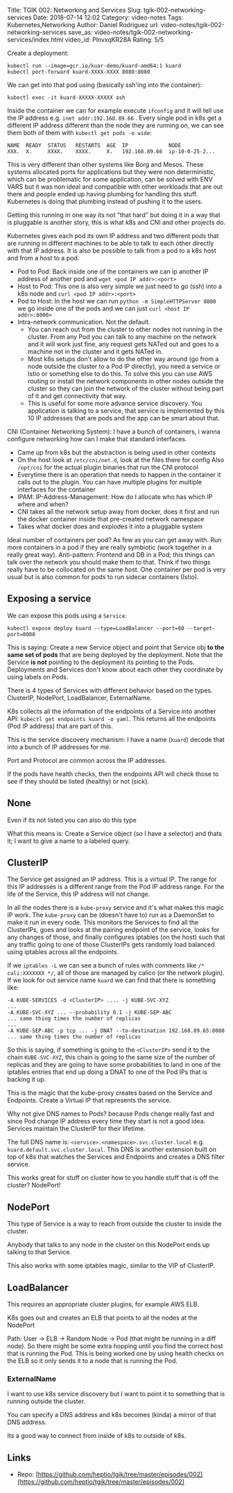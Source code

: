 Title: TGIK 002: Networking and Services
Slug: tgik-002-networking-services
Date: 2018-07-14 12:02
Category: video-notes
Tags: Kubernetes,Networking
Author: Daniel Rodriguez
url: video-notes/tgik-002-networking-services
save_as: video-notes/tgik-002-networking-services/index.html
video_id: PlnvxqKR28A
Rating: 5/5

Create a deployment:

	kubectl run --image=gcr.io/kuar-demo/kuard-amd64:1 kuard
	kubectl port-forward kuard-XXXX-XXXX 8080:8080

We can get into that pod using (basically ssh'ing into the container):

	kubectl exec -it kuard-XXXXX-XXXXX ash

Inside the container we can for example execute `ifconfig` and it will tell use the IP address e.g. `inet addr:192.168.89.66` . Every single pod in k8s get a different IP address different than the node they are running on, we can see them both of them with `kubectl get pods -o wide`:

	NAME  READY  STATUS   RESTARTS  AGE  IP             NODE
	XXX.  X.     XXXX.    XXXX.     X.   192.168.89.66  ip-10-0-25-2...

This is very different than other systems like Borg and Mesos. These systems allocated ports for applications but they were non deterministic, which can be problematic for some application, can be solved with ENV VARS but it was non ideal and compatible with other workloads that are out there and people ended up having plumbing for handling this stuff. Kubernetes is doing that plumbing instead of pushing it to the users.

Getting this running in one way its not "that hard" but doing it in a way that is pluggable is another story, this is what k8s and CNI and other projects do.

Kubernetes gives each pod its own IP address and two different pods that are running in different machines to be able to talk to each other directly with that IP address. It is also be possible to talk from a pod to a k8s host and from a host to a pod.

- Pod to Pod: Back inside one of the containers we can ip another IP address of another pod and `wget <pod IP addr>:<port>`
- Host to Pod: This one is also very simple we just need to go (ssh) into a k8s node and `curl <pod IP addr>:<port>`
- Pod to Host: In the host we can run `python -m SimpleHTTPServer 8000` we go inside one of the pods and we can just `curl <host IP addr>:8000>`
- Intra-network communication. Not the default.
	- You can reach out from the cluster to other nodes not running in the cluster. From any Pod you can talk to any machine on the network and it will work just fine, any request gets NATed out and goes to a machine not in the cluster and it gets NATed in. 
	- Most k8s setups don't allow to do the other way around (go from a node outside the cluster to a Pod IP directly), you need a service or Istio or something else to do this. To solve this you can use AWS routing or install the network components in other nodes outside the cluster so they can join the network of the cluster without being part of it and get connectivity that way. 
	- This is useful for some more advance service discovery. You application is talking to a service, that service is implemented by this 10 IP addresses that are pods and the app can be smart about that.

CNI (Container Networking System): I have a bunch of containers, i wanna configure networking how can I make that standard interfaces.

- Came up from k8s but the abstraction is being used in other contexts
- On the host look at `/etc/cni/net.d`, look at the files there for config Also `/opt/cni` for the actual plugin binaries that run the CNI protocol
- Everytime there is an operation that needs to happen in the container it calls out to the plugin. You can have multiple plugins for multiple interfaces for the container
- IPAM: IP-Address-Management: How do I allocate who has which IP where and when?
- CNI takes all the network setup away from docker, does it first and run the docker container inside that pre-created network namespace
- Takes what docker does and explodes it into a pluggable system

Ideal number of containers per pod? As few as you can get away with. Run more containers in a pod if they are really symbiotic (work together in a really great way). Anti-pattern: Frontend and DB in a Pod; this things can talk over the network you should make them to that. Think if two things really have to be collocated on the same host. One container per pod is very usual but is also common for pods to run sidecar containers (Istio).

## Exposing a service

We can expose this pods using a `Service`:

	kubectl expose deploy kuard --type=LoadBalancer --port=80 --target-port=8080

This is saying: Create a new Service object and point that Service obj **to the same set of pods** that are being deployed by the deployment. Note that the Service **is not** pointing to the deployment its pointing to the Pods. Deployments and Services don't know about each other they coordinate by using labels on Pods.

There is 4 types of Services with different behavior based on the types. ClusterIP, NodePort, LoadBalancer, ExternalName.

K8s collects all the information of the endpoints of a Service into another API: `kubectl get endpoints kuard -o yaml`. This returns all the endpoints (Pod IP address) that are part of this.

This is the service discovery mechanism: I have a name (`kuard`) decode that into a bunch of IP addresses for me.

Port and Protocol are common across the IP addresses.

If the pods have health checks, then the endpoints API will check those to see if they should be listed (healthy) or not (sick).

## None
Even if its not listed you can also do this type

What this means is: Create a Service object (so I have a selector) and thats it; I want to give a name to a labeled query.

## ClusterIP
The Service get assigned an IP address. This is a virtual IP. The range for this IP addresses is a different range from the Pod IP address range. For the life of the Service, this IP address will not change.

In all the nodes there is a `kube-proxy` service and it's what makes this magic IP work. The `kube-proxy` can be (doesn't have to) run as a DaemonSet to make it run in every node. This monitors the Services to find all the ClusterIPs, goes and looks at the pairing endpoint of the service, looks for any changes of those, and finally configures iptables (on the host) such that any traffic going to one of those ClusterIPs gets randomly load balanced using iptables across all the endpoints.

If we `iptables -L` we can see a bunch of rules with comments like `/* cali:XXXXXXX */`, all of those are managed by calico (or the network plugin). If we look for out service name `kuard` we can find that there is something like:

	-A KUBE-SERVICES -d <ClusterIP> .... -j KUBE-SVC-XYZ
	...
	-A KUBE-SVC-XYZ ... --probability 0.1 -j KUBE-SEP-ABC
	... same thing times the number of replicas
	...
	-A KUBE-SEP-ABC -p tcp ... -j DNAT --to-destination 192.168.89.65:8080
	... same thing times the number of replicas

So this is saying, if something is going to the `<ClusterIP>` send it to the chain `KUBE-SVC-XYZ`, this chain is going to the same size of the number of replicas and they are going to have some probabilities to land in one of the iptables entries that end up doing a DNAT to one of the Pod IPs that is backing it up.

This is the magic that the kube-proxy creates based on the Service and Endpoints. Create a Virtual IP that represents the service.

Why not give DNS names to Pods? because Pods change really fast and since Pod change IP address every time they start is not a good idea. Services maintain the ClusterIP for their lifetime.

The full DNS name is: `<service>.<namespace>.svc.cluster.local`  e.g. `kuard.default.svc.cluster.local`. This DNS is another extension built on top of  k8s that watches the Services and Endpoints and creates a DNS filter service.

This works great for stuff on cluster how to you handle stuff that is off the cluster? NodePort!

## NodePort
This type of Service is a way to reach from outside the cluster to inside the cluster. 

Anybody that talks to any node in the cluster on this NodePort ends up talking to that Service.

This also works with some iptables magic, similar to the VIP of ClusterIP.

## LoadBalancer
This requires an appropriate cluster plugins, for example AWS ELB.

K8s goes out and creates an ELB that points to all the nodes at the NodePort

Path: User -\> ELB -\> Random Node -\> Pod (that might be running in a diff node). So there might be some extra hopping until you find the correct host that is running the Pod. This is being worked one by using health checks on the ELB so it only sends it to a node that is running the Pod.

### ExternalName
I want to use k8s service discovery but I want to point it to something that is running outside the cluster. 

You can specify a DNS address and k8s becomes (kinda) a mirror of that DNS address.

Its a good way to connect from inside of k8s to outside of k8s.

## Links

- Repo: [https://github.com/heptio/tgik/tree/master/episodes/002](https://github.com/heptio/tgik/tree/master/episodes/002)
